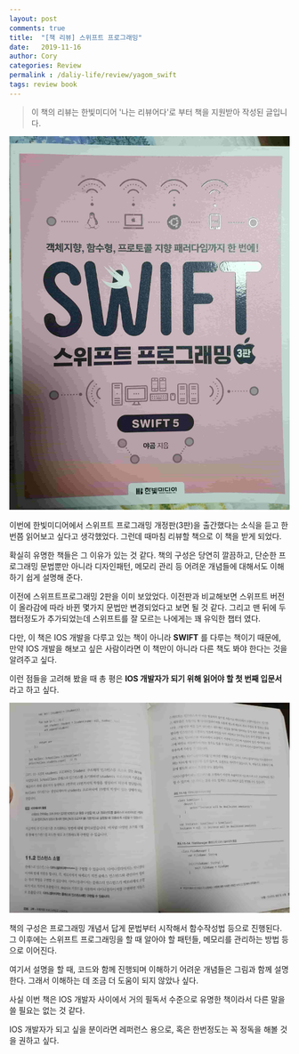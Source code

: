 ```yaml
---
layout: post
comments: true
title:  "[책 리뷰] 스위프트 프로그래밍"
date:   2019-11-16
author: Cory
categories: Review
permalink : /daliy-life/review/yagom_swift
tags: review book
---
```


> 이 책의 리뷰는 한빛미디어 '나는 리뷰어다'로 부터 책을 지원받아 작성된 글입니다.

<img src="/assets/review/yagom_swift/yagom_swift-01.jpeg" alt="yagom_swift-01">

이번에 한빛미디어에서 스위프트 프로그래밍 개정판(3판)을 출간했다는 소식을 듣고 한번쯤 읽어보고 싶다고 생각했었다. 그런데 때마침 리뷰할 책으로 이 책을 받게 되었다.

확실히 유명한 책들은 그 이유가 있는 것 같다. 책의 구성은 당연히 깔끔하고, 단순한 프로그래밍 문법뿐만 아니라 디자인패턴, 메모리 관리 등 어려운 개념들에 대해서도 이해하기 쉽게 설명해 준다. 

이전에 스위프트프로그래밍 2판을 이미 보았었다. 이전판과 비교해보면 스위프트 버전이 올라감에 따라 바뀐 몇가지 문법만 변경되었다고 보면 될 것 같다. 그리고 맨 뒤에 두 챕터정도가 추가되었는데 스위프트를 잘 모르는 나에게는 꽤 유익한 챕터 였다.

다만, 이 책은 IOS 개발을 다루고 있는 책이 아니라 __SWIFT__ 를 다루는 책이기 때문에, 만약 IOS 개발을 해보고 싶은 사람이라면 이 책만이 아니라 다른 책도 봐야 한다는 것을 알려주고 싶다.

이런 점들을 고려해 봤을 때 총 평은 __IOS 개발자가 되기 위해 읽어야 할 첫 번째 입문서__ 라고 하고 싶다.

<img src="/assets/review/yagom_swift/yagom_swift-02.jpeg" alt="yagom_swift-02">

책의 구성은 프로그래밍 개념서 답게 문법부터 시작해서 함수작성법 등으로 진행된다. 그 이후에는 스위프트 프로그래밍을 할 때 알아야 할 패턴들, 메모리를 관리하는 방법 등으로 이어진다.

여기서 설명을 할 때, 코드와 함께 진행되며 이해하기 어려운 개념들은 그림과 함께 설명한다. 그래서 이해하는 데 조금 더 도움이 되지 않았나 싶다.

사실 이번 책은 IOS 개발자 사이에서 거의 필독서 수준으로 유명한 책이라서 다른 말을 쓸 필요는 없는 것 같다.

IOS 개발자가 되고 싶을 분이라면 레퍼런스 용으로, 혹은 한번정도는 꼭 정독을 해볼 것을 권하고 싶다.
